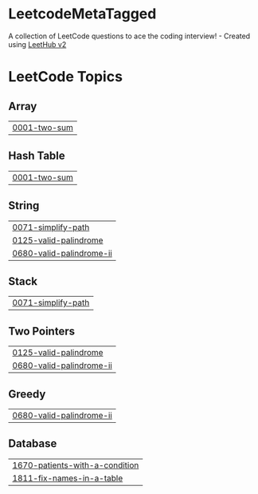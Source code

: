 # LeetcodeMetaTagged
A collection of LeetCode questions to ace the coding interview! - Created using [LeetHub v2](https://github.com/arunbhardwaj/LeetHub-2.0)

<!---LeetCode Topics Start-->
# LeetCode Topics
## Array
|  |
| ------- |
| [0001-two-sum](https://github.com/kavyavuribindi/LeetcodeMetaTagged/tree/master/0001-two-sum) |
## Hash Table
|  |
| ------- |
| [0001-two-sum](https://github.com/kavyavuribindi/LeetcodeMetaTagged/tree/master/0001-two-sum) |
## String
|  |
| ------- |
| [0071-simplify-path](https://github.com/kavyavuribindi/LeetcodeMetaTagged/tree/master/0071-simplify-path) |
| [0125-valid-palindrome](https://github.com/kavyavuribindi/LeetcodeMetaTagged/tree/master/0125-valid-palindrome) |
| [0680-valid-palindrome-ii](https://github.com/kavyavuribindi/LeetcodeMetaTagged/tree/master/0680-valid-palindrome-ii) |
## Stack
|  |
| ------- |
| [0071-simplify-path](https://github.com/kavyavuribindi/LeetcodeMetaTagged/tree/master/0071-simplify-path) |
## Two Pointers
|  |
| ------- |
| [0125-valid-palindrome](https://github.com/kavyavuribindi/LeetcodeMetaTagged/tree/master/0125-valid-palindrome) |
| [0680-valid-palindrome-ii](https://github.com/kavyavuribindi/LeetcodeMetaTagged/tree/master/0680-valid-palindrome-ii) |
## Greedy
|  |
| ------- |
| [0680-valid-palindrome-ii](https://github.com/kavyavuribindi/LeetcodeMetaTagged/tree/master/0680-valid-palindrome-ii) |
## Database
|  |
| ------- |
| [1670-patients-with-a-condition](https://github.com/kavyavuribindi/LeetcodeMetaTagged/tree/master/1670-patients-with-a-condition) |
| [1811-fix-names-in-a-table](https://github.com/kavyavuribindi/LeetcodeMetaTagged/tree/master/1811-fix-names-in-a-table) |
<!---LeetCode Topics End-->